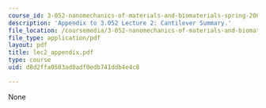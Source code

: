 ```yaml
---
course_id: 3-052-nanomechanics-of-materials-and-biomaterials-spring-2007
description: 'Appendix to 3.052 Lecture 2: Cantilever Summary.'
file_location: /coursemedia/3-052-nanomechanics-of-materials-and-biomaterials-spring-2007/d8d2ffa0503ad0adf0edb741ddb4e4c8_lec2_appendix.pdf
file_type: application/pdf
layout: pdf
title: lec2_appendix.pdf
type: course
uid: d8d2ffa0503ad0adf0edb741ddb4e4c8

---
```

None